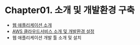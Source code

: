 # Chapter01. 소개 및 개발환경 구축

* [웹 애플리케이션 소개](./introduction-to-web-application/)
* [AWS 클라우드서비스 소개 및 개발환경 설정](./introduction-to-aws/)
* 웹 애플리케이션 개발 툴 소개 및 설치



